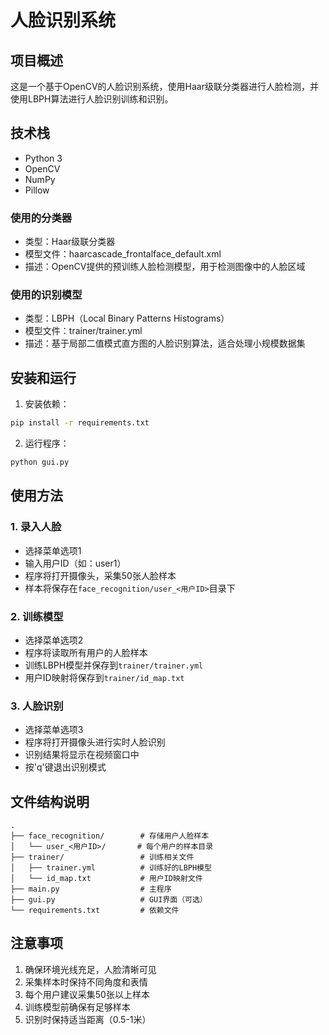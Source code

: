 # 人脸识别系统

## 项目概述
这是一个基于OpenCV的人脸识别系统，使用Haar级联分类器进行人脸检测，并使用LBPH算法进行人脸识别训练和识别。

## 技术栈
- Python 3
- OpenCV
- NumPy
- Pillow

### 使用的分类器
- 类型：Haar级联分类器
- 模型文件：haarcascade_frontalface_default.xml
- 描述：OpenCV提供的预训练人脸检测模型，用于检测图像中的人脸区域

### 使用的识别模型
- 类型：LBPH（Local Binary Patterns Histograms）
- 模型文件：trainer/trainer.yml
- 描述：基于局部二值模式直方图的人脸识别算法，适合处理小规模数据集

## 安装和运行

1. 安装依赖：
```bash
pip install -r requirements.txt
```

2. 运行程序：
```bash
python gui.py
```

## 使用方法

### 1. 录入人脸
- 选择菜单选项1
- 输入用户ID（如：user1）
- 程序将打开摄像头，采集50张人脸样本
- 样本将保存在`face_recognition/user_<用户ID>`目录下

### 2. 训练模型
- 选择菜单选项2
- 程序将读取所有用户的人脸样本
- 训练LBPH模型并保存到`trainer/trainer.yml`
- 用户ID映射将保存到`trainer/id_map.txt`

### 3. 人脸识别
- 选择菜单选项3
- 程序将打开摄像头进行实时人脸识别
- 识别结果将显示在视频窗口中
- 按'q'键退出识别模式

## 文件结构说明

```
.
├── face_recognition/        # 存储用户人脸样本
│   └── user_<用户ID>/       # 每个用户的样本目录
├── trainer/                 # 训练相关文件
│   ├── trainer.yml          # 训练好的LBPH模型
│   └── id_map.txt           # 用户ID映射文件
├── main.py                  # 主程序
├── gui.py                   # GUI界面（可选）
└── requirements.txt         # 依赖文件
```

## 注意事项
1. 确保环境光线充足，人脸清晰可见
2. 采集样本时保持不同角度和表情
3. 每个用户建议采集50张以上样本
4. 训练模型前确保有足够样本
5. 识别时保持适当距离（0.5-1米）
